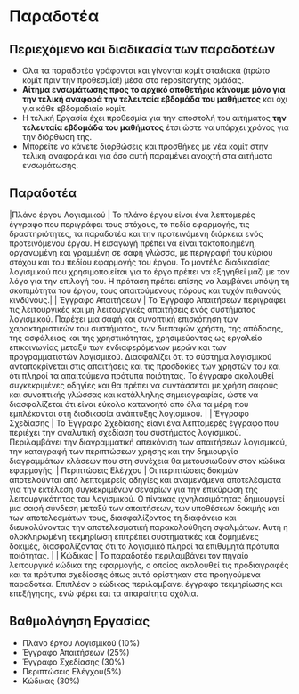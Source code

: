 # Παραδοτέα 

## Περιεχόμενο και διαδικασία των παραδοτέων

* Ολα τα παραδοτέα γράφονται και γίνονται κομίτ σταδιακά (πρώτο κομίτ πριν την προθεσμία!) μέσα στο repositoryτης ομάδας.
* **Αίτημα ενσωμάτωσης προς το αρχικό αποθετήριο κάνουμε μόνο για την τελική αναφορά την τελευταία εβδομάδα του μαθήματος** και όχι για κάθε εβδομαδιαίο κομίτ.
* Η τελική Εργασία έχει προθεσμία για την αποστολή του αιτήματος **την τελευταία εβδομάδα του μαθήματος** έτσι ώστε να υπάρχει χρόνος για την διόρθωση της.
* Μπορείτε να κάνετε διορθώσεις και προσθήκες με νέα κομίτ στην τελική αναφορά και για όσο αυτή παραμένει ανοιχτή στα αιτήματα ενσωμάτωσης.

## Παραδοτέα
|Πλάνο έργου Λογισμικού | To πλάνο έργου είναι ένα λεπτομερές έγγραφο που περιγράφει τους στόχους, το πεδίο εφαρμογής, τις δραστηριότητες, τα παραδοτέα και την προτεινόμενη διάρκεια ενός προτεινόμενου έργου. Η εισαγωγή πρέπει να είναι τακτοποιημένη, οργανωμένη και γραμμένη σε σαφή γλώσσα, με περιγραφή του κύριου στόχου και του πεδίου εφαρμογής του έργου. Το μοντέλο διαδικασίας λογισμικού που χρησιμοποιείται για το έργο πρέπει να εξηγηθεί μαζί με τον λόγο για την επιλογή του. Η πρόταση πρέπει επίσης να λαμβάνει υπόψη τη σκοπιμότητα του έργου, τους απαιτούμενους πόρους και τυχόν πιθανούς κινδύνους.|
| Έγγραφο Απαιτήσεων | Το Έγγραφο Απαιτήσεων περιγράφει τις λειτουργικές και μη λειτουργικές απαιτήσεις ενός συστήματος λογισμικού. Παρέχει μια σαφή και συνοπτική επισκόπηση των χαρακτηριστικών του συστήματος, των διεπαφών χρήστη, της απόδοσης, της ασφάλειας και της χρηστικότητας, χρησιμεύοντας ως εργαλείο επικοινωνίας μεταξύ των ενδιαφερόμενων μερών και των προγραμματιστών λογισμικού. Διασφαλίζει ότι το σύστημα λογισμικού ανταποκρίνεται στις απαιτήσεις και τις προσδοκίες των χρηστών του και ότι πληροί τα απαιτούμενα πρότυπα ποιότητας. Το έγγραφο ακολουθεί συγκεκριμένες οδηγίες και θα πρέπει να συντάσσεται με χρήση σαφούς και συνοπτικής γλώσσας και κατάλληλης σημειογραφίας, ώστε να διασφαλίζεται ότι είναι εύκολα κατανοητό από όλα τα μέρη που εμπλέκονται στη διαδικασία ανάπτυξης λογισμικού. |
| Έγγραφο Σχεδίασης | To Έγγραφο Σχεδίασης είανι ένα λεπτομερές έγγραφο που περιέχει την αναλυτική σχεδίαση του συστήματος λογισμικού. Περιλαμβάνει την διαγραμματική απεικόνιση των απαιτήσεων λογισμικού, την καταγραφή των περιπτώσεων χρήσης και την δημιουργία διαγραμμάτων κλάσεων που στη συνέχεια θα μετουσιωθούν στον κώδικα εφαρμογής.
| Περιπτώσεις Ελέγχου | Οι περιπτώσεις δοκιμών αποτελούνται από λεπτομερείς οδηγίες και αναμενόμενα αποτελέσματα για την εκτέλεση συγκεκριμένων σεναρίων για την επικύρωση της λειτουργικότητας του λογισμικού. Ο πίνακας ιχνηλασιμότητας δημιουργεί μια σαφή σύνδεση μεταξύ των απαιτήσεων, των υποθέσεων δοκιμής και των αποτελεσμάτων τους, διασφαλίζοντας τη διαφάνεια και διευκολύνοντας την αποτελεσματική παρακολούθηση σφαλμάτων. Αυτή η ολοκληρωμένη τεκμηρίωση επιτρέπει συστηματικές και δομημένες δοκιμές, διασφαλίζοντας ότι το λογισμικό πληροί τα επιθυμητά πρότυπα ποιότητας. |
| Κώδικας | Το παραδοτέο περιλαμβάνει τον πηγαίο λειτουργικό κώδικα της εφαρμογής, ο οποίος ακολουθεί τις προδιαγραφές και τα πρότυπα σχεδίασης όπως αυτά ορίστηκαν στα προηγούμενα παραδοτέα. Επιπλέον ο κώδικας περιλαμβανει έγγραφο τεκμηρίωσης και επεξήγησης, ενώ φέρει και τα απαραίτητα σχόλια. 

## Βαθμολόγηση Εργασίας

* Πλάνο έργου Λογισμικού (10%)
* Έγγραφο Απαιτήσεων (25%)
* Έγγραφο Σχεδίασης (30%)
* Περιπτώσεις Ελέγχου(5%)
* Κώδικας (30%)
